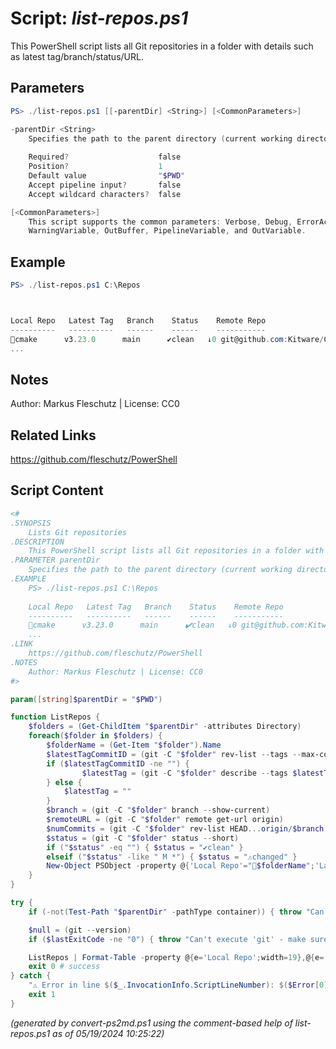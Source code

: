 Script: *list-repos.ps1*
========================

This PowerShell script lists all Git repositories in a folder with details such as latest tag/branch/status/URL.

Parameters
----------
```powershell
PS> ./list-repos.ps1 [[-parentDir] <String>] [<CommonParameters>]

-parentDir <String>
    Specifies the path to the parent directory (current working directory by default)
    
    Required?                    false
    Position?                    1
    Default value                "$PWD"
    Accept pipeline input?       false
    Accept wildcard characters?  false

[<CommonParameters>]
    This script supports the common parameters: Verbose, Debug, ErrorAction, ErrorVariable, WarningAction, 
    WarningVariable, OutBuffer, PipelineVariable, and OutVariable.
```

Example
-------
```powershell
PS> ./list-repos.ps1 C:\Repos



Local Repo   Latest Tag   Branch    Status    Remote Repo
----------   ----------   ------    ------    -----------
📂cmake      v3.23.0      main      ✔️clean   ↓0 git@github.com:Kitware/CMake
...

```

Notes
-----
Author: Markus Fleschutz | License: CC0

Related Links
-------------
https://github.com/fleschutz/PowerShell

Script Content
--------------
```powershell
<#
.SYNOPSIS
	Lists Git repositories
.DESCRIPTION
	This PowerShell script lists all Git repositories in a folder with details such as latest tag/branch/status/URL.
.PARAMETER parentDir
	Specifies the path to the parent directory (current working directory by default)
.EXAMPLE
	PS> ./list-repos.ps1 C:\Repos
	
	Local Repo   Latest Tag   Branch    Status    Remote Repo
	----------   ----------   ------    ------    -----------
	📂cmake      v3.23.0      main      ✔️clean   ↓0 git@github.com:Kitware/CMake
	...
.LINK
	https://github.com/fleschutz/PowerShell
.NOTES
	Author: Markus Fleschutz | License: CC0
#>

param([string]$parentDir = "$PWD")

function ListRepos { 
	$folders = (Get-ChildItem "$parentDir" -attributes Directory)
	foreach($folder in $folders) {
		$folderName = (Get-Item "$folder").Name
		$latestTagCommitID = (git -C "$folder" rev-list --tags --max-count=1)
		if ($latestTagCommitID -ne "") {
	        	$latestTag = (git -C "$folder" describe --tags $latestTagCommitID)
		} else {
			$latestTag = ""
		}
		$branch = (git -C "$folder" branch --show-current)
		$remoteURL = (git -C "$folder" remote get-url origin)
		$numCommits = (git -C "$folder" rev-list HEAD...origin/$branch --count)
		$status = (git -C "$folder" status --short)
		if ("$status" -eq "") { $status = "✔️clean" }
		elseif ("$status" -like " M *") { $status = "⚠️changed" }
		New-Object PSObject -property @{'Local Repo'="📂$folderName";'Latest Tag'="$latestTag";'Branch'="$branch";'Status'="$status";'Remote Repo'="↓$numCommits $remoteURL"}
	}
}

try {
	if (-not(Test-Path "$parentDir" -pathType container)) { throw "Can't access directory: $parentDir" }

	$null = (git --version)
	if ($lastExitCode -ne "0") { throw "Can't execute 'git' - make sure Git is installed and available" }

	ListRepos | Format-Table -property @{e='Local Repo';width=19},@{e='Latest Tag';width=16},@{e='Branch';width=19},@{e='Status';width=10},'Remote Repo'
	exit 0 # success
} catch {
	"⚠️ Error in line $($_.InvocationInfo.ScriptLineNumber): $($Error[0])"
	exit 1
}
```

*(generated by convert-ps2md.ps1 using the comment-based help of list-repos.ps1 as of 05/19/2024 10:25:22)*
